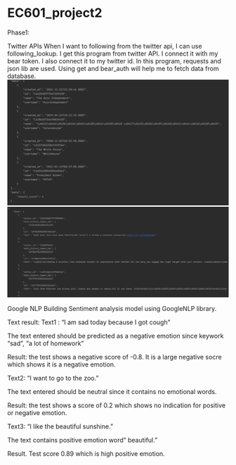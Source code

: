 # EC601_project2

Phase1:

Twitter APIs
When I want to following from the twitter api, I can use following_lookup. I get this program from twitter API. I connect it with my bear token. I also connect it to my twitter id. 
In this program, requests and json lib are used. Using get and bear_auth will help me to fetch data from database.
![alt text](https://github.com/xu842251462/EC601_project2/blob/master/img.png)
![alt text](https://github.com/xu842251462/EC601_project2/blob/master/img_1.png)


Google NLP
Building Sentiment analysis model using GoogleNLP library.

Text result:
Text1 : “I am sad today because I got cough”

The text entered should be predicted as a negative emotion since keywork “sad”, “a lot of homework”

Result: the test shows a negative score of -0.8. It is a large negative socre which shows it is a negative emotion.

Text2: “I want to go to the zoo.”

The text entered should be neutral since it contains no emotional words.

Result: the test shows a score of 0.2 which shows no indication for positive or negative emotion.

Text3: “I like the beautiful sunshine.”

The text contains positive emotion word” beautiful.”

Result. Test score 0.89 which is high positive emotion.




